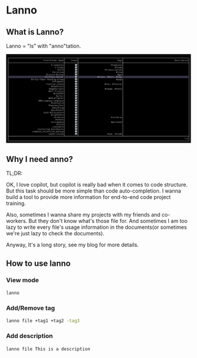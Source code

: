 # Lanno

## What is Lanno?

Lanno = "ls" with "anno"tation.

![image-20240520002210021](image/image-1.png)

## Why I need anno?

TL;DR:

OK, I love copilot, but copilot is really bad when it comes to code structure. But this task should be more simple than code auto-completion. I wanna build a tool to provide more information for end-to-end code project training.



Also, sometimes I wanna share my projects with my friends and co-workers. But they don't know what's those file for. And sometimes I am too lazy to write every file's usage information in the documents(or sometimes we're just lazy to check the documents).



Anyway, It's a long story, see my blog for more details.



## How to use lanno

### View mode

```bash
lanno
```

### Add/Remove tag

```bash
lanno file +tag1 +tag2 -tag3
```

### Add description

```bash
lanno file This is a description
```



